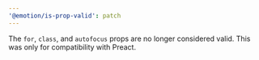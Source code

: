 ```yaml
---
'@emotion/is-prop-valid': patch
---
```


The `for`, `class`, and `autofocus` props are no longer considered valid. This was only for compatibility with Preact.
